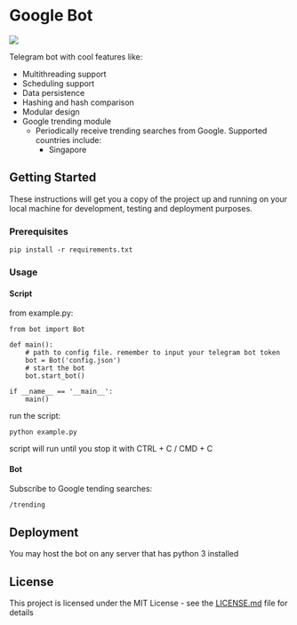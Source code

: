 # Google Bot

<a href="https://www.python.org/">
  <img src="https://img.shields.io/badge/built%20with-Python3-red.svg" />
</a>

Telegram bot with cool features like:
 - Multithreading support
 - Scheduling support
 - Data persistence
 - Hashing and hash comparison
 - Modular design
 - Google trending module
    - Periodically receive trending searches from Google. Supported countries include:
      - Singapore

 
 ## Getting Started

These instructions will get you a copy of the project up and running on your local machine for development, testing and deployment purposes.

### Prerequisites
```
pip install -r requirements.txt
```

### Usage

#### Script

from example.py:
```
from bot import Bot

def main():
    # path to config file. remember to input your telegram bot token
    bot = Bot('config.json')
    # start the bot
    bot.start_bot()

if __name__ == '__main__':
    main()
```

run the script:

```
python example.py
```
script will run until you stop it with CTRL + C / CMD + C

#### Bot 

Subscribe to Google tending searches:
```
/trending
```

## Deployment

You may host the bot on any server that has python 3 installed

## License

This project is licensed under the MIT License - see the [LICENSE.md](LICENSE.md) file for details

